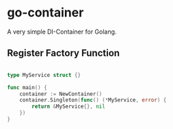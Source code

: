 # go-container

A very simple DI-Container for Golang.

## Register Factory Function

```go

type MyService struct {}

func main() {
    container := NewContainer()
    container.Singleton(func() (*MyService, error) {
    	return &MyService{}, nil
    })
}
```